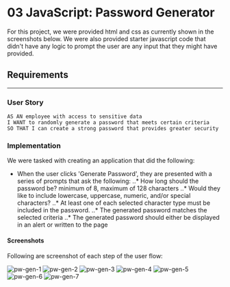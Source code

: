 # 03 JavaScript: Password Generator

For this project, we were provided html and css as currently shown in the screenshots below. We were also provided starter javascript code that didn't have any logic to prompt the user are any input that they might have provided. 

## Requirements
---

### User Story
```
AS AN employee with access to sensitive data
I WANT to randomly generate a password that meets certain criteria
SO THAT I can create a strong password that provides greater security
```

### Implementation

We were tasked with creating an application that did the following:
* When the user clicks 'Generate Password', they are presented with a series of prompts that ask the following:
..* How long should the password be? minimum of 8, maximum of 128 characters
..* Would they like to include lowercase, uppercase, numeric, and/or special characters?
..* At least one of each selected character type must be included in the password.
..* The generated password matches the selected criteria
..* The generated password should either be displayed in an alert or written to the page


#### Screenshots
Following are screenshot of each step of the user flow:

![pw-gen-1](https://user-images.githubusercontent.com/11637772/108550241-258a7a00-72a3-11eb-9df3-c5e5371dc96c.png)
![pw-gen-2](https://user-images.githubusercontent.com/11637772/108550247-27543d80-72a3-11eb-9466-381cf89393ba.png)
![pw-gen-3](https://user-images.githubusercontent.com/11637772/108550250-28856a80-72a3-11eb-8830-237451cf25d1.png)
![pw-gen-4](https://user-images.githubusercontent.com/11637772/108550252-29b69780-72a3-11eb-9f3d-eebede510d61.png)
![pw-gen-5](https://user-images.githubusercontent.com/11637772/108550255-2ae7c480-72a3-11eb-9362-e82e9a9883f0.png)
![pw-gen-6](https://user-images.githubusercontent.com/11637772/108550257-2b805b00-72a3-11eb-8a76-de3246d6f675.png)
![pw-gen-7](https://user-images.githubusercontent.com/11637772/108550261-2cb18800-72a3-11eb-8938-c513c87d7964.png)




